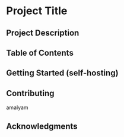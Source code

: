 # Project Title
## Project Description
## Table of Contents
## Getting Started (self-hosting)
## Contributing

amalyam

## Acknowledgments
